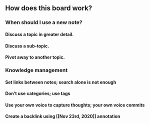 ## How does this board work?
### When should I use a new note?
#### Discuss a topic in greater detail.
#### Discuss a sub-topic.
#### Pivot away to another topic.
### Knowledge management
#### Set links between notes; search alone is not enough
#### Don't use categories; use tags
#### Use your own voice to capture thoughts; your own voice commits
#### Create a backlink using [[Nov 23rd, 2020]] annotation
###
##
##
